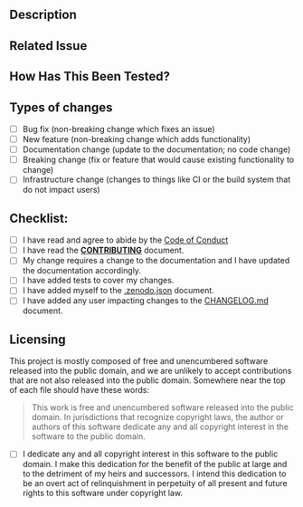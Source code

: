 <!--- Provide a general summary of your changes in the Title above -->

## Description
<!--- Describe your changes in detail including motivation and any context -->

## Related Issue
<!--- If suggesting a new feature or change, please discuss it in an issue first -->
<!--- If fixing a bug, there should be an issue describing it with steps to reproduce -->
<!--- Please link to the issue here: -->

## How Has This Been Tested?
<!--- Please describe in detail how you tested your changes. -->
<!--- If your changes include any new algorithms or changes to existing algorithms, -->
<!--- please provide references to any publications or references for them. -->
<!--- If you performed any manual validation of the changes please indicate -->
<!--- what data you used and how you validated your results. -->

## Types of changes
<!--- What types of changes does your code introduce? Put an `x` in all the boxes that apply: -->
- [ ] Bug fix (non-breaking change which fixes an issue)
- [ ] New feature (non-breaking change which adds functionality)
- [ ] Documentation change (update to the documentation; no code change)
- [ ] Breaking change (fix or feature that would cause existing functionality to change)
- [ ] Infrastructure change (changes to things like CI or the build system that do not impact users)

## Checklist:
<!--- Go over all the following points, and put an `x` in all the boxes that apply. -->
<!--- If you're unsure about any of these, don't hesitate to ask. We're here to help! -->
<!--- - [ ] My code follows the code style of this project. -->
- [ ] I have read and agree to abide by the [Code of Conduct](https://github.com/USGS-Astrogeology/ISIS3/blob/dev/Code-Of-Conduct.md)
- [ ] I have read the [**CONTRIBUTING**](https://github.com/USGS-Astrogeology/ISIS3/blob/dev/CONTRIBUTING.md) document.
- [ ] My change requires a change to the documentation and I have updated the documentation accordingly.
- [ ] I have added tests to cover my changes.
- [ ] I have added myself to the [.zenodo.json](https://github.com/USGS-Astrogeology/ISIS3/blob/dev/.zenodo.json) document.
- [ ] I have added any user impacting changes to the [CHANGELOG.md](https://github.com/USGS-Astrogeology/ISIS3/blob/dev/CHANGELOG.md) document.

## Licensing
This project is mostly composed of free and unencumbered software released into the public domain, and we are unlikely to accept contributions that are not also released into the public domain. Somewhere near the top of each file should have these words:

> This work is free and unencumbered software released into the public domain. In jurisdictions that recognize copyright laws, the author or authors of this software dedicate any and all copyright interest in the software to the public domain.

- [ ] I dedicate any and all copyright interest in this software to the public domain. I make this dedication for the benefit of the public at large and to the detriment of my heirs and successors. I intend this dedication to be an overt act of relinquishment in perpetuity of all present and future rights to this software under copyright law.
